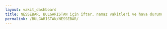 ```yaml
---
layout: vakit_dashboard
title: NESSEBAR, BULGARISTAN için iftar, namaz vakitleri ve hava durumu - ilçe/eyalet seç
permalink: /BULGARISTAN/NESSEBAR/
---
```


<script type="text/javascript">
  var GLOBAL_COUNTRY = 'BULGARISTAN';
  var GLOBAL_CITY = 'NESSEBAR';
  var GLOBAL_STATE = '';
  var lat = 72;
  var lon = 21;
</script>
